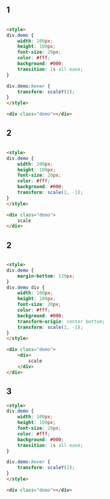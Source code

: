 <style>
.markdown-section iframe[data-id="0"],
.markdown-section iframe[data-id="1"],
.markdown-section iframe[data-id="2"],
.markdown-section iframe[data-id="3"] {
    height: 200px;
}
</style>

## 1

[](../_iframe/前端实验室/transform-scale-0.html ':include data-id=0')

<!-- run -->
```html

<style>
div.demo {
	width: 100px;
	height: 100px;
	font-size: 20px;
	color: #fff;
	background: #000;
	transition: 1s all ease;
}

div.demo:hover {
	transform: scaleY(2);
}
</style>

<div class="demo"></div>
```

## 2

[](../_iframe/前端实验室/transform-scale-1.html ':include data-id=1')

<!-- run -->
```html

<style>
div.demo {
	width: 100px;
	height: 100px;
	font-size: 20px;
	color: #fff;
	background: #000;
	transform: scale(1, -1);
}
</style>

<div class="demo">
	scale
</div>
```


## 2

[](../_iframe/前端实验室/transform-scale-2.html ':include data-id=2')

<!-- run -->
```html

<style>
div.demo {
	margin-bottom: 120px;
}
div.demo div {
	width: 100px;
	height: 100px;
	font-size: 20px;
	color: #fff;
	background: #000;
	transform-origin: center bottom;
	transform: scale(1, -1);
}
</style>

<div class="demo">
	<div>
		scale
	</div>
</div>
```


## 3

[](../_iframe/前端实验室/transform-scale-3.html ':include data-id=3')

<!-- run -->
```html
<style>
div.demo {
	width: 100px;
	height: 100px;
	font-size: 20px;
	color: #fff;
	background: #000;
	transition: 1s all ease;
}

div.demo:hover {
	transform: scaleY(2);
}
</style>

<div class="demo"></div>
```